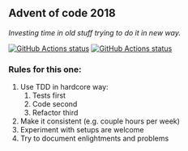 ## Advent of code 2018

*Investing time in old stuff trying to do it in new way.*

<a href="https://github.com/vlnn/tdd-csharp-calc"><img alt="GitHub Actions status" src="https://github.com/vlnn/advent-of-code2018/workflows/.NET%20Core/badge.svg"></a>
<a href="https://github.com/vlnn/tdd-csharp-calc"><img alt="GitHub Actions status" src="https://github.com/vlnn/advent-of-code2018/workflows/Tests/badge.svg"></a>

### Rules for this one:
1. Use TDD in hardcore way:
    1. Tests first
    1. Code second
    1. Refactor third
2. Make it consistent (e.g. couple hours per week)
3. Experiment with setups are welcome
4. Try to document enlightments and problems
